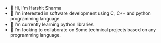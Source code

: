 - 👋 Hi, I’m Harshit Sharma
- 👀 I’m interested in software development using C, C++ and python programming language.
- 🌱 I’m currently learning python libraries
- 💞️ I’m looking to collaborate on Some technical projects based on any programming language.

<!---
ErHarshuOP/ErHarshuOP is a ✨ special ✨ repository because its `README.md` (this file) appears on your GitHub profile.
You can click the Preview link to take a look at your changes.
--->
